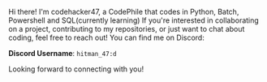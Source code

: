 Hi there! I'm codehacker47, a CodePhile that codes in Python, Batch, Powershell and SQL(currently learning)
If you're interested in collaborating on a project, contributing to my repositories, or just want to chat about coding, feel free to reach out! You can find me on Discord:

**Discord Username**: `hitman_47:d`

Looking forward to connecting with you!

